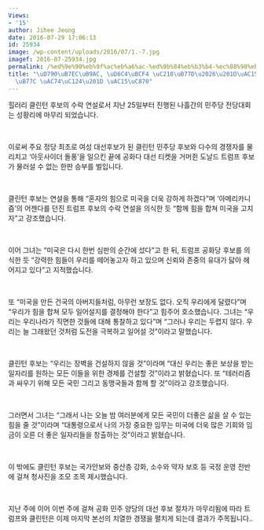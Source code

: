 ```yaml
---
Views:
- '15'
author: Jihee Jeong
date: 2016-07-29 17:06:13
id: 25934
image: /wp-content/uploads/2016/07/1.-7.jpg
imagef: 2016-07-25934.jpg
permalink: /%ed%9e%90%eb%9f%ac%eb%a6%ac-%ed%9b%84%eb%b3%b4-%ec%88%98%eb%9d%bd%ea%b0%95%ed%95%9c-%eb%82%98%eb%9d%bc-%ea%b1%b4%ec%84%a4-%ea%b0%95%ec%a1%b0/
title: "\uD790\uB7EC\uB9AC, \uD6C4\uBCF4 \uC218\uB77D\u2026\u201D\uAC15\uD55C \uB098\
  \uB77C \uAC74\uC124\u201D \uAC15\uC870"
---
```


힐러리 클린턴 후보의 수락 연설로서 지난 25일부터 진행된 나흘간의 민주당 전당대회는 성황리에 마무리 되었습니다.

&nbsp;

이로써 주요 정당 최초로 여성 대선후보가 된 클린턴 민주당 후보와 다수의 경쟁자를 물리치고 ‘아웃사이더 돌풍’을 일으킨 끝에 공화다 대선 티켓을 거머쥔 도날드 트럼프 후보가 물러설 수 없는 한판 승부를 벌입니다.

&nbsp;

클린턴 후보는 연설을 통해 “혼자의 힘으로 미국을 더욱 강하게 하겠다”며 ‘아메리카니즘’의 어젠다를 던진 트럼프 후보의 수락 연설을 의식한 듯 “함께 힘을 합쳐 미국을 고치자”고 강조했습니다.

&nbsp;

이어 그녀는 “미국은 다시 한번 심판의 순간에 섰다”고 한 뒤, 트럼프 공화당 후보를 의식한 듯 “강력한 힘들이 우리를 떼어놓고자 하고 있으며 신뢰와 존중의 유대가 닳아 헤어지고 있다”고 지적했습니다.

&nbsp;

또 “미국을 만든 건국의 아버지들처럼, 아무런 보장도 없다. 오직 우리에게 달렸다”며 “우리가 힘을 합쳐 모두 일어설지를 결정해야 한다”고 힘주어 호소했습니다. 그녀는 “우리는 우리나라가 직면한 것들에 대해 통찰하고 있다”며 “그러나 우리는 두렵지 않다. 우리는 늘 그래왔던 것처럼 도전을 극복하고 일어설 것”이라고 말했습니다.

&nbsp;

클린턴 후보는 “우리는 장벽을 건설하지 않을 것”이라며 “대신 우리는 좋은 보상을 받는 일자리를 원하는 모든 이들을 위한 경제를 건설할 것”이라고 밝혔습니다. 또 “테러리즘과 싸우기 위해 모든 국민 그리고 동맹국들과 함께 할 것”이라고 강조했습니다.

&nbsp;

그러면서 그녀는 “그래서 나는 오늘 밤 여러분에게 모든 국민이 더좋은 삶을 살 수 있는 힘을 줄 것”이라며 “대통령으로서 나의 가장 중요한 임무는 미국에 더욱 많은 기회와 임금이 오른 더 좋은 일자리들을 창출하는 것”이라고 밝혔습니다.

&nbsp;

이 밖에도 클린턴 후보는 국가안보와 중산층 강화, 소수와 약자 보호 등 국정 운영 전반에 걸쳐 청사진을 조모 조목 제시했습니다.

&nbsp;

지난 주에 이어 이번 주에 걸쳐 공화 민주 양당의 대선 후보 절차가 마무리됨에 따라 트럼프와 클린턴은 이제 마지막 본선의 치열한 경쟁을 펼치게 되는데 결과가 주목됩니다..